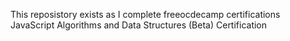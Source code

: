This reposistory exists as I complete  freeocdecamp certifications JavaScript Algorithms and Data Structures (Beta) Certification
